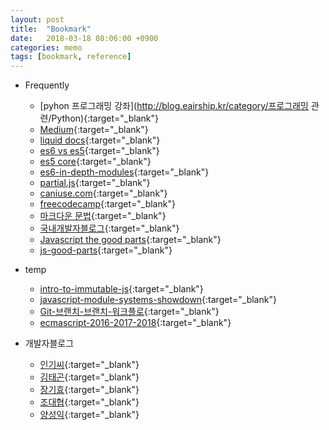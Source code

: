 ```yaml
---
layout: post
title:  "Bookmark"
date:   2018-03-18 08:06:00 +0900
categories: memo
tags: [bookmark, reference]
---
```

* Frequently
  * [pyhon 프로그래밍 강좌](http://blog.eairship.kr/category/프로그래밍 관련/Python){:target="_blank"}
  * [Medium](https://medium.com/topic/programming){:target="_blank"}
  * [liquid docs](https://shopify.github.io/liquid/basics/introduction){:target="_blank"}
  * [es6 vs es5](http://es6-features.org){:target="_blank"}
  * [es5 core](http://tech.inswave.com/2018/03/17/ES5){:target="_blank"}
  * [es6-in-depth-modules](http://hacks.mozilla.or.kr/2016/05/es6-in-depth-modules/){:target="_blank"}
  * [partial.js](https://marpple.github.io/partial.js/){:target="_blank"}
  * [caniuse.com](https://caniuse.com){:target="_blank"}
  * [freecodecamp](https://medium.freecodecamp.org/tagged/web-development){:target="_blank"}
  * [마크다운 문법](http://blog.kalkin7.com/2014/02/05/wordpress-markdown-quick-reference-for-koreans){:target="_blank"}
  * [국내개발자블로그](https://github.com/sarojaba/awesome-devblog/blob/master/README.md){:target="_blank"}
  * [Javascript the good parts](https://7chan.org/pr/src/OReilly_JavaScript_The_Good_Parts_May_2008.pdf){:target="_blank"}
  * [js-good-parts](https://drive.google.com/file/d/1eMNpa9r_o1N6BMgZ0x9V_kvTdpHN07rV/view?usp=sharing){:target="_blank"}


* temp
  * [intro-to-immutable-js](https://auth0.com/blog/intro-to-immutable-js){:target="_blank"}
  * [javascript-module-systems-showdown](https://auth0.com/blog/javascript-module-systems-showdown){:target="_blank"}
  * [Git-브랜치-브랜치-워크플로](https://git-scm.com/book/ko/v2/Git-브랜치-브랜치-워크플로){:target="_blank"}
  * [ecmascript-2016-2017-2018](https://medium.freecodecamp.org/here-are-examples-of-everything-new-in-ecmascript-2016-2017-and-2018-d52fa3b5a70e){:target="_blank"}


* 개발자블로그
  * [인기씨](http://ingeec.tistory.com){:target="_blank"}
  * [김태곤](https://taegon.kim){:target="_blank"}
  * [장기효](https://joshua1988.github.io/){:target="_blank"}
  * [조대협](http://bcho.tistory.com){:target="_blank"}
  * [양성익](http://unikys.tistory.com){:target="_blank"}
  
